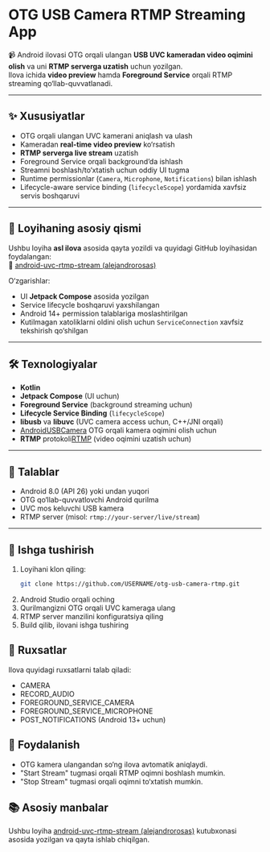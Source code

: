 # OTG USB Camera RTMP Streaming App

📹 Android ilovasi OTG orqali ulangan **USB UVC kameradan video oqimini olish** va uni **RTMP serverga uzatish** uchun yozilgan.  
Ilova ichida **video preview** hamda **Foreground Service** orqali RTMP streaming qo‘llab-quvvatlanadi.  

---

## ✨ Xususiyatlar
- OTG orqali ulangan UVC kamerani aniqlash va ulash
- Kameradan **real-time video preview** ko‘rsatish
- **RTMP serverga live stream** uzatish
- Foreground Service orqali background’da ishlash
- Streamni boshlash/to‘xtatish uchun oddiy UI tugma
- Runtime permissionlar (`Camera`, `Microphone`, `Notifications`) bilan ishlash
- Lifecycle-aware service binding (`lifecycleScope`) yordamida xavfsiz servis boshqaruvi

---

## 📂 Loyihaning asosiy qismi
Ushbu loyiha **asl ilova** asosida qayta yozildi va quyidagi GitHub loyihasidan foydalangan:  
🔗 [android-uvc-rtmp-stream (alejandrorosas)](https://github.com/alejandrorosas/android-uvc-rtmp-stream.git)  

O‘zgarishlar:
- UI **Jetpack Compose** asosida yozilgan
- Service lifecycle boshqaruvi yaxshilangan
- Android 14+ permission talablariga moslashtirilgan
- Kutilmagan xatoliklarni oldini olish uchun `ServiceConnection` xavfsiz tekshirish qo‘shilgan

---

## 🛠️ Texnologiyalar
- **Kotlin**
- **Jetpack Compose** (UI uchun)
- **Foreground Service** (background streaming uchun)
- **Lifecycle Service Binding** (`lifecycleScope`)
- **libusb** va **libuvc** (UVC camera access uchun, C++/JNI orqali)
- [AndroidUSBCamera](https://github.com/saki4510t/UVCCamera) OTG orqali kamera oqimini olish uchun
- **RTMP** protokoli[RTMP](https://github.com/pedroSG94/RootEncoder) (video oqimini uzatish uchun)

---

## 📱 Talablar
- Android 8.0 (API 26) yoki undan yuqori
- OTG qo‘llab-quvvatlovchi Android qurilma
- UVC mos keluvchi USB kamera
- RTMP server (misol: `rtmp://your-server/live/stream`)

---

## 🚀 Ishga tushirish
1. Loyihani klon qiling:
   ```bash
   git clone https://github.com/USERNAME/otg-usb-camera-rtmp.git
2. Android Studio orqali oching
3. Qurilmangizni OTG orqali UVC kameraga ulang
4. RTMP server manzilini konfiguratsiya qiling
5. Build qilib, ilovani ishga tushiring

## 📖 Ruxsatlar
Ilova quyidagi ruxsatlarni talab qiladi:
- CAMERA
- RECORD_AUDIO
- FOREGROUND_SERVICE_CAMERA
- FOREGROUND_SERVICE_MICROPHONE
- POST_NOTIFICATIONS (Android 13+ uchun)

## 📸 Foydalanish
- OTG kamera ulangandan so‘ng ilova avtomatik aniqlaydi.
- "Start Stream" tugmasi orqali RTMP oqimni boshlash mumkin.
- "Stop Stream" tugmasi orqali oqimni to‘xtatish mumkin.

## 📚 Asosiy manbalar
Ushbu loyiha [android-uvc-rtmp-stream (alejandrorosas)](https://github.com/alejandrorosas/android-uvc-rtmp-stream.git)
kutubxonasi asosida yozilgan va qayta ishlab chiqilgan.

